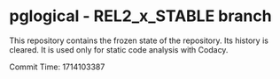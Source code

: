 # pglogical - REL2_x_STABLE branch

This repository contains the frozen state of the repository.
Its history is cleared. It is used only for static code
analysis with Codacy.

Commit Time: 1714103387